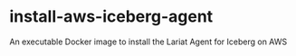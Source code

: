# install-aws-iceberg-agent
An executable Docker image to install the Lariat Agent for Iceberg on AWS
